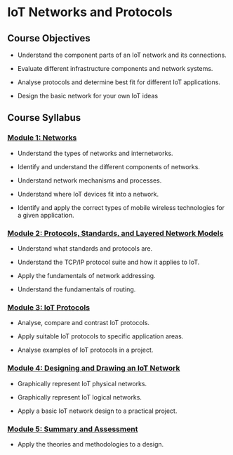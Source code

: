 # **IoT Networks and Protocols**

## **Course Objectives**

* Understand the component parts of an IoT network and its connections.

* Evaluate different infrastructure components and network systems.

* Analyse protocols and determine best fit for different IoT applications.

* Design the basic network for your own IoT ideas

## **Course Syllabus**

### **[Module 1: Networks](https://docs.google.com/document/d/1BdnMwwh8ctzkuJUV2vgVuVacjQKs3y0hbcaCYAUeC90/edit?usp=sharing)**

* Understand the types of networks and internetworks.

* Identify and understand the different components of networks.

* Understand network mechanisms and processes.

* Understand where IoT devices fit into a network.

* Identify and apply the correct types of mobile wireless technologies for a given application.


### **[Module 2: Protocols, Standards, and Layered Network Models](https://docs.google.com/document/d/1013snELvmhvwrgcRXDNWGCvutDj87Bag8C76gF0JYS4/edit?usp=sharing)**

* Understand what standards and protocols are.

* Understand the TCP/IP protocol suite and how it applies to IoT.

* Apply the fundamentals of network addressing.

* Understand the fundamentals of routing.


### **[Module 3: IoT Protocols](https://docs.google.com/document/d/1L7DKTInMKrRH_bwFTQ6vDIMe7WVv4X0wqi7GUbWLt3g/edit?usp=sharing)**

* Analyse, compare and contrast IoT protocols.

* Apply suitable IoT protocols to specific application areas.

* Analyse examples of IoT protocols in a project.


### **[Module 4: Designing and Drawing an IoT Network]()**

* Graphically represent IoT physical networks.

* Graphically represent IoT logical networks.

* Apply a basic IoT network design to a practical project.


### **[Module 5: Summary and Assessment]()**

* Apply the theories and methodologies to a design.
